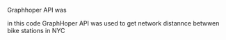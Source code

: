 Graphhoper API was 

in this code GraphHoper API was used to get network distannce betwwen bike stations in NYC
